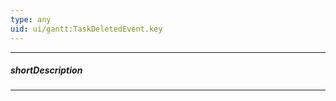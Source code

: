 ```yaml
---
type: any
uid: ui/gantt:TaskDeletedEvent.key
---
```

---
##### shortDescription
<!-- Description goes here -->

---
<!-- Description goes here -->